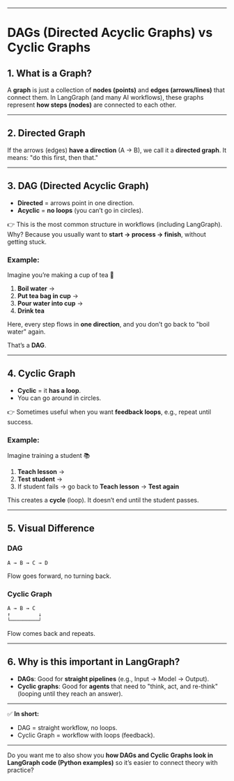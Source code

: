 

---

# **DAGs (Directed Acyclic Graphs) vs Cyclic Graphs**

## 1. What is a Graph?

A **graph** is just a collection of **nodes (points)** and **edges (arrows/lines)** that connect them.
In LangGraph (and many AI workflows), these graphs represent **how steps (nodes)** are connected to each other.

---

## 2. Directed Graph

If the arrows (edges) **have a direction** (A → B), we call it a **directed graph**.
It means: "do this first, then that."

---

## 3. DAG (Directed Acyclic Graph)

* **Directed** = arrows point in one direction.
* **Acyclic** = **no loops** (you can’t go in circles).

👉 This is the most common structure in workflows (including LangGraph).
Why? Because you usually want to **start → process → finish**, without getting stuck.

### Example:

Imagine you’re making a cup of tea 🍵

1. **Boil water** →
2. **Put tea bag in cup** →
3. **Pour water into cup** →
4. **Drink tea**

Here, every step flows in **one direction**, and you don’t go back to "boil water" again.

That’s a **DAG**.

---

## 4. Cyclic Graph

* **Cyclic** = it **has a loop**.
* You can go around in circles.

👉 Sometimes useful when you want **feedback loops**, e.g., repeat until success.

### Example:

Imagine training a student 📚

1. **Teach lesson** →
2. **Test student** →
3. If student fails → go back to **Teach lesson** → **Test again**

This creates a **cycle** (loop).
It doesn’t end until the student passes.

---

## 5. Visual Difference

### DAG

```
A → B → C → D
```

Flow goes forward, no turning back.

### Cyclic Graph

```
A → B → C
↑         ↓
└─────────┘
```

Flow comes back and repeats.

---

## 6. Why is this important in LangGraph?

* **DAGs**: Good for **straight pipelines** (e.g., Input → Model → Output).
* **Cyclic graphs**: Good for **agents** that need to "think, act, and re-think" (looping until they reach an answer).

---

✅ **In short:**

* DAG = straight workflow, no loops.
* Cyclic Graph = workflow with loops (feedback).

---

Do you want me to also show you **how DAGs and Cyclic Graphs look in LangGraph code (Python examples)** so it’s easier to connect theory with practice?
